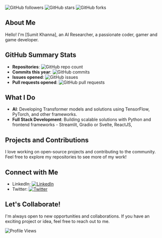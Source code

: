 ![GitHub followers](https://img.shields.io/github/followers/bitbotcoder?label=Followers&style=social)
![GitHub stars](https://img.shields.io/github/stars/bitbotcoder?label=Stars&style=social)
![GitHub forks](https://img.shields.io/github/forks/bitbotcoder?label=Forks&style=social)

## About Me

Hello! I'm [Sumit Khanna], an AI Researcher, a passionate coder, gamer and game developer.  

## GitHub Summary Stats

- **Repositories**: ![GitHub repo count](https://img.shields.io/github/repos/bitbotcoder?label=Repositories&style=social)
- **Commits this year**: ![GitHub commits](https://img.shields.io/github/commit-activity/y/bitbotcoder?label=Commits%20this%20year&style=social)
- **Issues opened**: ![GitHub issues](https://img.shields.io/github/issues/bitbotcoder?label=Issues&style=social)
- **Pull requests opened**: ![GitHub pull requests](https://img.shields.io/github/issues-pr/bitbotcoder?label=Pull%20Requests&style=social)

## What I Do

- **AI**: Developing Transformer models and solutions using TensorFlow, PyTorch, and other frameworks.
- **Full Stack Development**: Building scalable solutions with Python and frontend frameworks - Streamlit, Gradio or Svelte, ReactJS,

## Projects and Contributions

I love working on open-source projects and contributing to the community. 
Feel free to explore my repositories to see more of my work!

## Connect with Me

- LinkedIn: [![LinkedIn](https://img.shields.io/badge/LinkedIn-YourProfile-blue?style=flat&logo=linkedin)](https://www.linkedin.com/in/sumitkhanna/)
- Twitter: [![Twitter](https://img.shields.io/badge/Twitter-@yourhandle-blue?style=flat&logo=twitter)](https://twitter.com/sumit2sk)

## Let's Collaborate!

I'm always open to new opportunities and collaborations. If you have an exciting project or idea, feel free to reach out to me.

![Profile Views](https://komarev.com/ghpvc/?username=bitbotcoder&color=green)

<!--
**bitbotcoder/bitbotcoder** is a ✨ _special_ ✨ repository because its `README.md` (this file) appears on your GitHub profile.

Here are some ideas to get you started:

- 🔭 I’m currently working on ...
- 🌱 I’m currently learning ...
- 👯 I’m looking to collaborate on ...
- 🤔 I’m looking for help with ...
- 💬 Ask me about ...
- 📫 How to reach me: ...
- 😄 Pronouns: ...
- ⚡ Fun fact: ...
-->
